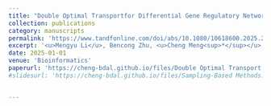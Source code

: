 ```yaml
---
title: "Double Optimal Transportfor Differential Gene Regulatory Network Inference with Unpaired Samples"
collection: publications
category: manuscripts
permalink: 'https://www.tandfonline.com/doi/abs/10.1080/10618600.2025.2505732'
excerpt: '<u>Mengyu Li</u>, Bencong Zhu, <u>Cheng Meng<sup>*</sup></u>, Xiaodan Fan<sup>*</sup>'
date: 2025-01-01
venue: 'Bioinformatics'
paperurl: 'https://cheng-bdal.github.io/files/Double Optimal Transport.pdf'
#slidesurl: 'https://cheng-bdal.github.io/files/Sampling-Based Methods.pdf'


---
```


